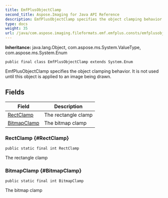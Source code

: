 ```yaml
---
title: EmfPlusObjectClamp
second_title: Aspose.Imaging for Java API Reference
description: EmfPlusObjectClamp specifies the object clamping behavior.
type: docs
weight: 35
url: /java/com.aspose.imaging.fileformats.emf.emfplus.consts/emfplusobjectclamp/
---
```

**Inheritance:**
java.lang.Object, com.aspose.ms.System.ValueType, com.aspose.ms.System.Enum
```
public final class EmfPlusObjectClamp extends System.Enum
```

EmfPlusObjectClamp specifies the object clamping behavior. It is not used until this object is applied to an image being drawn.
## Fields

| Field | Description |
| --- | --- |
| [RectClamp](#RectClamp) | The rectangle clamp |
| [BitmapClamp](#BitmapClamp) | The bitmap clamp |
### RectClamp {#RectClamp}
```
public static final int RectClamp
```


The rectangle clamp

### BitmapClamp {#BitmapClamp}
```
public static final int BitmapClamp
```


The bitmap clamp

